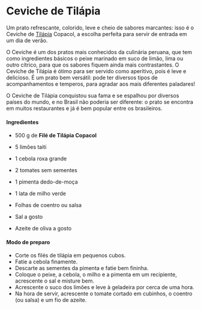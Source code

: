# Ceviche de Tilápia

Um prato refrescante, colorido, leve e cheio de sabores marcantes: isso é o Ceviche de [Tilápia](https://www.diadepeixe.com.br/tilapia) Copacol, a escolha perfeita para servir de entrada em um dia de verão.

O Ceviche é um dos pratos mais conhecidos da culinária peruana, que tem como ingredientes básicos o peixe marinado em suco de limão, lima ou outro cítrico, para que os sabores fiquem ainda mais contrastantes. O Ceviche de Tilápia é ótimo para ser servido como aperitivo, pois é leve e delicioso. É um prato bem versátil: pode ter diversos tipos de acompanhamentos e temperos, para agradar aos mais diferentes paladares!

O Ceviche de Tilápia conquistou sua fama e se espalhou por diversos países do mundo, e no Brasil não poderia ser diferente: o prato se encontra em muitos restaurantes e já é bem popular entre os brasileiros.

#### Ingredientes

- 500 g de **Filé de Tilápia Copacol**

- 5 limões taiti

- 1 cebola roxa grande

- 2 tomates sem sementes

- 1 pimenta dedo-de-moça

- 1 lata de milho verde

- Folhas de coentro ou salsa

- Sal a gosto

- Azeite de oliva a gosto

  

#### Modo de preparo

- Corte os filés de tilápia em pequenos cubos.
- Fatie a cebola finamente.
- Descarte as sementes da pimenta e fatie bem fininha.
- Coloque o peixe, a cebola, o milho e a pimenta em um recipiente, acrescente o sal e misture bem.
- Acrescente o suco dos limões e leve à geladeira por cerca de uma hora.
- Na hora de servir, acrescente o tomate cortado em cubinhos, o coentro (ou salsa) e um fio de azeite.
